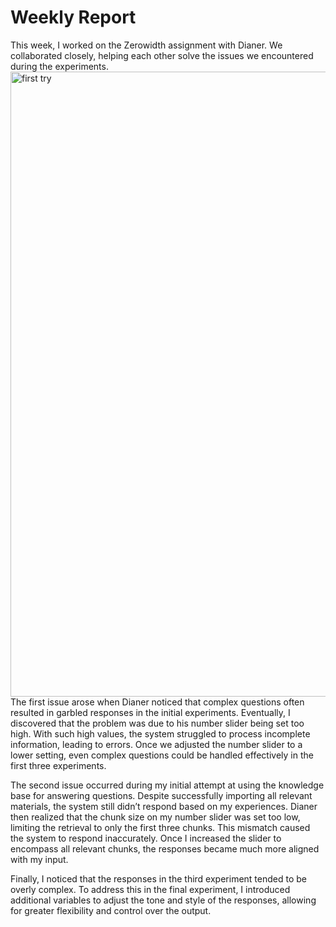 # Weekly Report

This week, I worked on the Zerowidth assignment with Dianer. We collaborated closely, helping each other solve the issues we encountered during the experiments.
<img width="1000" alt="first try" src="assets/110701.jpg">
The first issue arose when Dianer noticed that complex questions often resulted in garbled responses in the initial experiments. Eventually, I discovered that the problem was due to his number slider being set too high. With such high values, the system struggled to process incomplete information, leading to errors. Once we adjusted the number slider to a lower setting, even complex questions could be handled effectively in the first three experiments.

The second issue occurred during my initial attempt at using the knowledge base for answering questions. Despite successfully importing all relevant materials, the system still didn’t respond based on my experiences. Dianer then realized that the chunk size on my number slider was set too low, limiting the retrieval to only the first three chunks. This mismatch caused the system to respond inaccurately. Once I increased the slider to encompass all relevant chunks, the responses became much more aligned with my input.

Finally, I noticed that the responses in the third experiment tended to be overly complex. To address this in the final experiment, I introduced additional variables to adjust the tone and style of the responses, allowing for greater flexibility and control over the output.


